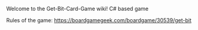 Welcome to the Get-Bit-Card-Game wiki! C# based game

Rules of the game: https://boardgamegeek.com/boardgame/30539/get-bit
